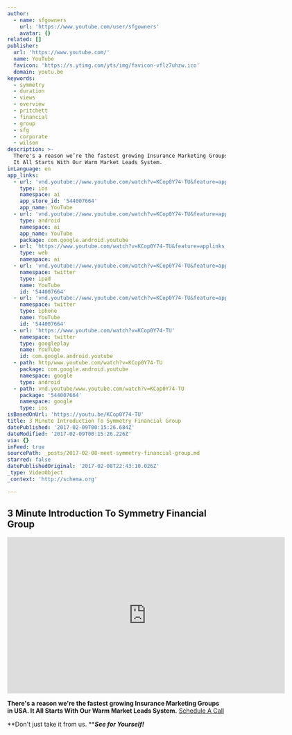 ```yaml
---
author:
  - name: sfgowners
    url: 'https://www.youtube.com/user/sfgowners'
    avatar: {}
related: []
publisher:
  url: 'https://www.youtube.com/'
  name: YouTube
  favicon: 'https://s.ytimg.com/yts/img/favicon-vflz7uhzw.ico'
  domain: youtu.be
keywords:
  - symmetry
  - duration
  - views
  - overview
  - pritchett
  - financial
  - group
  - sfg
  - corporate
  - wilson
description: >-
  There's a reason we’re the fastest growing Insurance Marketing Groups in USA.
  It All Starts With Our Warm Market Leads System.
inLanguage: en
app_links:
  - url: 'vnd.youtube://www.youtube.com/watch?v=KCop0Y74-TU&feature=applinks'
    type: ios
    namespace: ai
    app_store_id: '544007664'
    app_name: YouTube
  - url: 'vnd.youtube://www.youtube.com/watch?v=KCop0Y74-TU&feature=applinks'
    type: android
    namespace: ai
    app_name: YouTube
    package: com.google.android.youtube
  - url: 'https://www.youtube.com/watch?v=KCop0Y74-TU&feature=applinks'
    type: web
    namespace: ai
  - url: 'vnd.youtube://www.youtube.com/watch?v=KCop0Y74-TU&feature=applinks'
    namespace: twitter
    type: ipad
    name: YouTube
    id: '544007664'
  - url: 'vnd.youtube://www.youtube.com/watch?v=KCop0Y74-TU&feature=applinks'
    namespace: twitter
    type: iphone
    name: YouTube
    id: '544007664'
  - url: 'https://www.youtube.com/watch?v=KCop0Y74-TU'
    namespace: twitter
    type: googleplay
    name: YouTube
    id: com.google.android.youtube
  - path: http/www.youtube.com/watch?v=KCop0Y74-TU
    package: com.google.android.youtube
    namespace: google
    type: android
  - path: vnd.youtube/www.youtube.com/watch?v=KCop0Y74-TU
    package: '544007664'
    namespace: google
    type: ios
isBasedOnUrl: 'https://youtu.be/KCop0Y74-TU'
title: 3 Minute Introduction To Symmetry Financial Group
datePublished: '2017-02-09T00:15:26.684Z'
dateModified: '2017-02-09T00:15:26.226Z'
via: {}
inFeed: true
sourcePath: _posts/2017-02-08-meet-symmetry-financial-group.md
starred: false
datePublishedOriginal: '2017-02-08T22:43:10.026Z'
_type: VideoObject
_context: 'http://schema.org'

---
```

## 3 Minute Introduction To Symmetry Financial Group

<iframe src="https://cdn.embedly.com/widgets/media.html?src=https%3A%2F%2Fwww.youtube.com%2Fembed%2FKCop0Y74-TU%3Ffeature%3Doembed&amp;url=http%3A%2F%2Fwww.youtube.com%2Fwatch%3Fv%3DKCop0Y74-TU&amp;image=https%3A%2F%2Fi.ytimg.com%2Fvi%2FKCop0Y74-TU%2Fhqdefault.jpg&amp;key=b7d04c9b404c499eba89ee7072e1c4f7&amp;type=text%2Fhtml&amp;schema=youtube" width="640" height="360" scrolling="no" frameborder="0" allowfullscreen="" style=""></iframe>

**There's a reason we're the fastest growing Insurance Marketing Groups in USA. It All Starts With Our Warm Market Leads System.**
[Schedule A Call][0]

**Don't just take it from us. **_**See for Yourself!**_

[0]: https://calendly.com/surewaytolive/15min/02-08-2017?back=1